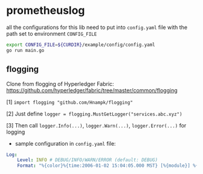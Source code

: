 # prometheuslog

all the configurations for this lib need to put into `config.yaml` file with the path set to environment `CONFIG_FILE`
```bash
export CONFIG_FILE=${CURDIR}/example/config/config.yaml
go run main.go
```

## flogging

Clone from flogging of Hyperledger Fabric:
https://github.com/hyperledger/fabric/tree/master/common/flogging

[1] `import flogging "github.com/Hnampk/flogging"`

[2] Just define `logger = flogging.MustGetLogger("services.abc.xyz")`

[3] Then call `logger.Info(...)`, `logger.Warn(...)`, `logger.Error(...)` for logging

- sample configuration in `config.yaml` file:

```yaml
Log:
    Level: INFO # DEBUG/INFO/WARN/ERROR (default: DEBUG)
    Format: "%{color}%{time:2006-01-02 15:04:05.000 MST} [%{module}] %{shortfunc} -> %{level:.4s} %{id:03x}%{color:reset} %{message}" # default: json
```


